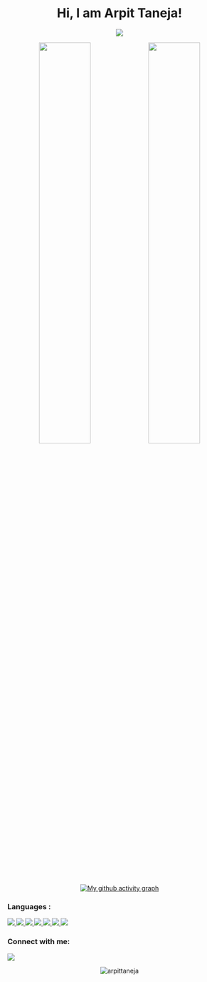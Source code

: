 
<h1 align="center">Hi<!--<img src="https://raw.githubusercontent.com/MartinHeinz/MartinHeinz/master/wave.gif" width="30px">-->, I am Arpit Taneja!</h1>
<!-- **arpittaneja/arpittaneja** is a ✨ _special_ ✨ repository because its `README.md` (this file) appears on your GitHub profile. -->


<!-- Here are some ideas to get you started:

- 🔭 I’m currently working on 
- 👯 I’m looking to collaborate on ...
- 🤔 I’m looking for help with ...
- 💬 Ask me about ...
- 📫 How to reach me: ...
- 😄 Pronouns: ...
- ⚡ Fun fact: ... -->

<!-- ## I’m currently learning Web Development and DSA -->

<p align="center">
  <img src="https://github-readme-stats.vercel.app/api/top-langs/?username=arpittaneja&show_icons=true&theme=tokyonight&layout=compact" />
</p>
<p align="center">
  <img width="48%" src="https://github-readme-stats.vercel.app/api?username=arpittaneja&show_icons=true&theme=tokyonight" />
  <img width="48%" src="https://github-readme-streak-stats.herokuapp.com/?user=arpittaneja&theme=tokyonight" />
</p>
<div width="50%" align="center" >
     
[![My github activity graph](https://activity-graph.herokuapp.com/graph?username=arpittaneja&theme=xcode)](https://git.io/arpittaneja)

</div>

### Languages :
<a href="" target="_blank"> <img src="https://img.icons8.com/color/48/000000/javascript.png"/> </a> 
<a href="" target="_blank"> <img src="https://img.icons8.com/color/48/000000/html-5.png"/> </a> 
<a href="" target="_blank"> <img src="https://img.icons8.com/color/48/000000/css3.png"/> </a> 
<a href="" target="_blank"> <img src="https://img.icons8.com/color/48/000000/python.png"/> </a> 
<a href="" target="_blank"> <img src="https://img.icons8.com/color/48/000000/c-programming.png"/> </a> 
<a href="" target="_blank"> <img src="https://img.icons8.com/color/50/000000/c-plus-plus-logo.png"/> </a> 
<a href="" target="_blank"> <img src="https://img.icons8.com/color/50/000000/java.png"/> </a> 


### Connect with me:
<p align="left">

<a href = "https://www.linkedin.com/in/arpit-taneja-6947a21ba/"><img src="https://img.icons8.com/fluent/48/000000/linkedin.png"/></a>
<p align="center"> <img src="https://komarev.com/ghpvc/?username=arpittaneja&label=Profile%20views&color=129e00&style=plastic" alt="arpittaneja" /> 
